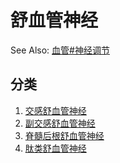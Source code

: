 # 舒血管神经

See Also: [血管#神经调节](血管.md#神经调节)

## 分类

1. [交感舒血管神经](交感舒血管神经.md)
2. [副交感舒血管神经](副交感舒血管神经.md)
3. [脊髓后根舒血管神经](脊髓后根舒血管神经.md)
4. [肽类舒血管神经](肽类舒血管神经.md)


